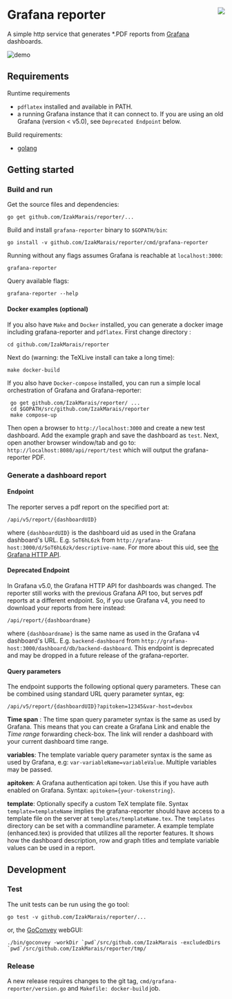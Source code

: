 
# Grafana reporter <img style="float: right;" src="https://travis-ci.org/IzakMarais/reporter.svg?branch=master">

A simple http service that generates *.PDF reports from [Grafana](http://grafana.org/) dashboards.

![demo](demo/report.gif)

## Requirements

Runtime requirements
* `pdflatex` installed and available in PATH.
* a running Grafana instance that it can connect to. If you are using an old Grafana (version < v5.0), see  `Deprecated Endpoint` below.

Build requirements:
* [golang](https://golang.org/)

## Getting started

### Build and run

Get the source files and dependencies:

    go get github.com/IzakMarais/reporter/...

Build and install `grafana-reporter` binary to `$GOPATH/bin`:

    go install -v github.com/IzakMarais/reporter/cmd/grafana-reporter

Running without any flags assumes Grafana is reachable at `localhost:3000`:

    grafana-reporter

Query available flags:

    grafana-reporter --help

#### Docker examples (optional)

If you also have `Make` and `Docker` installed, you can generate
a docker image including grafana-reporter and `pdflatex`. First change directory :

    cd github.com/IzakMarais/reporter

Next do (warning: the TeXLive install can take a long time):

    make docker-build

If you also have `Docker-compose` installed, you can run a simple local orchestration of Grafana and Grafana-reporter:

     go get github.com/IzakMarais/reporter/ ...
     cd $GOPATH/src/github.com/IzakMarais/reporter
     make compose-up

Then open a browser to `http://localhost:3000` and create a new test dashboard. Add the example graph and save the dashboard as `test`.
Next, open another browser window/tab and go to: `http://localhost:8080/api/report/test` which will output the grafana-reporter PDF.

### Generate a dashboard report

#### Endpoint

The reporter serves a pdf report on the specified port at:

    /api/v5/report/{dashboardUID}

where `{dashboardUID}` is the dashboard uid as used in the Grafana dashboard's URL.
E.g. `SoT6hL6zk` from `http://grafana-host:3000/d/SoT6hL6zk/descriptive-name`.
For more about this uid, see [the Grafana HTTP API](http://docs.grafana.org/http_api/dashboard/#identifier-id-vs-unique-identifier-uid).

#### Deprecated Endpoint

In Grafana v5.0, the Grafana HTTP API for dashboards was changed. The reporter still works with the previous Grafana API too, but serves pdf reports at a different endpoint.
So, if you use Grafana v4, you need to download your reports from here instead:

    /api/report/{dashboardname}

where `{dashboardname}` is the same name as used in the Grafana v4 dashboard's URL.
E.g. `backend-dashboard` from `http://grafana-host:3000/dashboard/db/backend-dashboard`.
This endpoint is deprecated and may be dropped in a future release of the grafana-reporter.

#### Query parameters

The endpoint supports the following optional query parameters. These can be combined using standard
URL query parameter syntax, eg:

    /api/v5/report/{dashboardUID}?apitoken=12345&var-host=devbox

**Time span** : The time span query parameter syntax is the same as used by Grafana.
This means that you can create a Grafana Link and enable the _Time range_ forwarding check-box.
The link will render a dashboard with your current dashboard time range.

 **variables**: The template variable query parameter syntax is the same as used by Grafana,
 e.g: `var-variableName=variableValue`. Multiple variables may be passed.

 **apitoken**: A Grafana authentication api token. Use this if you have auth enabled on Grafana. Syntax: `apitoken={your-tokenstring}`.

**template**: Optionally specify a custom TeX template file.
 Syntax `template=templateName` implies the grafana-reporter should have access to a template file on the server at `templates/templateName.tex`.
 The `templates` directory can be set with a commandline parameter.
 A example template (enhanced.tex) is provided that utilizes all the reporter features.
 It shows how the dashboard description, row and graph titles and template variable values can be used in a report.

## Development

### Test

The unit tests can be run using the go tool:

    go test -v github.com/IzakMarais/reporter/...

or, the [GoConvey](http://goconvey.co/) webGUI:

    ./bin/goconvey -workDir `pwd`/src/github.com/IzakMarais -excludedDirs `pwd`/src/github.com/IzakMarais/reporter/tmp/

### Release

A new release requires changes to the git tag, `cmd/grafana-reporter/version.go` and `Makefile: docker-build` job.